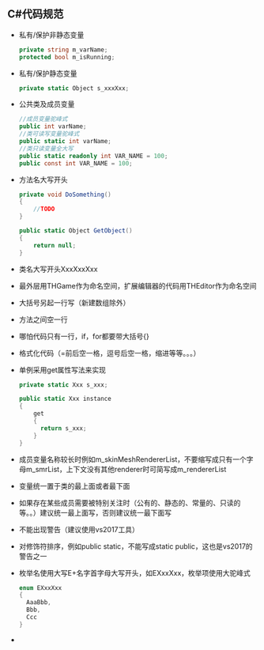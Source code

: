 ## C#代码规范

* 私有/保护非静态变量

  ```c#
  private string m_varName;
  protected bool m_isRunning;
  ```

* 私有/保护静态变量

  ```c#
  private static Object s_xxxXxx;
  ```

* 公共类及成员变量

  ```c#
  //成员变量驼峰式
  public int varName;
  //类可读写变量驼峰式
  public static int varName;
  //类只读变量全大写
  public static readonly int VAR_NAME = 100;
  public const int VAR_NAME = 100;
  ```

* 方法名大写开头

  ```c#
  private void DoSomething()
  {
      //TODO
  }
  
  public static Object GetObject()
  {
      return null;
  }
  ```

* 类名大写开头XxxXxxXxx

* 最外层用THGame作为命名空间，扩展编辑器的代码用THEditor作为命名空间

* 大括号另起一行写（新建数组除外）

* 方法之间空一行

* 哪怕代码只有一行，if，for都要带大括号{}

* 格式化代码（=前后空一格，逗号后空一格，缩进等等。。。）

* 单例采用get属性写法来实现

  ```c#
  private static Xxx s_xxx;
  
  public static Xxx instance
  {
      get
      {
      	return s_xxx;
      }
  }
  ```

* 成员变量名称较长时例如m_skinMeshRendererList，不要缩写成只有一个字母m_smrList，上下文没有其他renderer时可简写成m_rendererList

* 变量统一置于类的最上面或者最下面

* 如果存在某些成员需要被特别关注时（公有的、静态的、常量的、只读的等。。）建议统一最上面写，否则建议统一最下面写

* 不能出现警告（建议使用vs2017工具）

* 对修饰符排序，例如public static，不能写成static public，这也是vs2017的警告之一

* 枚举名使用大写E+名字首字母大写开头，如EXxxXxx，枚举项使用大驼峰式

  ```c#
  enum EXxxXxx
  {
  	AaaBbb,
  	Bbb,
  	Ccc
  }
  ```

* 